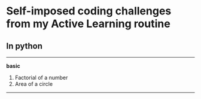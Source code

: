 # Self-imposed coding challenges from my Active Learning routine
## In python
---
**basic**
1. Factorial of a number
2. Area of a circle

****